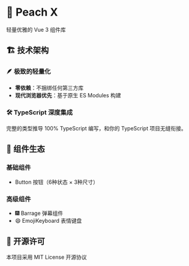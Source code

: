 # 🍑 Peach X 
轻量优雅的 Vue 3 组件库

## 🏗 技术架构

### 🪶 极致的轻量化
- **零依赖**：不捆绑任何第三方库
- **现代浏览器优先**：基于原生 ES Modules 构建

### 🛠 TypeScript 深度集成
完整的类型推导
100% TypeScript 编写，和你的 TypeScript 项目无缝衔接。

## 🧩 组件生态
### 基础组件
- Button 按钮（6种状态 × 3种尺寸）
### 高级组件
- 🎆 Barrage 弹幕组件
- 😄 EmojiKeyboard 表情键盘

## 📜 开源许可
本项目采用 MIT License 开源协议